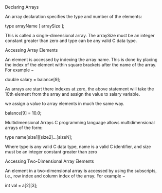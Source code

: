 Declaring Arrays

An array declaration specifies the type and number of the elements:

type arrayName [ arraySize ];

This is called a single-dimensional array. The arraySize must be an integer constant greater than zero and type can be any valid C data type.

Accessing Array Elements

An element is accessed by indexing the array name. This is done by placing the index of the element within square brackets after the name of the array. For example −

double salary = balance[9];

As arrays are start there indexes at zero, the above statement will take the 10th element from the array and assign the value to salary variable.

we assign a value to array elements in much the same way.

balance[9] = 10.0;


Multidimensional Arrays
C programming language allows multidimensional arrays of the form:

type name[size1][size2]...[sizeN];

Where type is any valid C data type, name is a valid C identifier, and size must be an integer constant greater than zero




Accessing Two-Dimensional Array Elements

An element in a two-dimensional array is accessed by using the subscripts, i.e., row index and column index of the array. For example −

int val = a[2][3];

